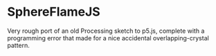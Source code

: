 SphereFlameJS
=============

Very rough port of an old Processing sketch to p5.js, complete with a programming error that made for a nice accidental overlapping-crystal pattern.